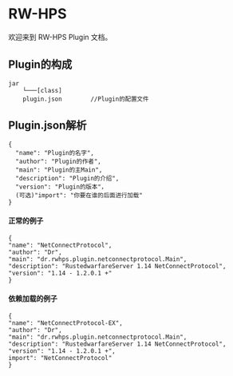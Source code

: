 # RW-HPS

欢迎来到 RW-HPS Plugin 文档。

## Plugin的构成  
```
jar
    └───[class]
    plugin.json        //Plugin的配置文件          
```

## Plugin.json解析
```
{
  "name": "Plugin的名字",
  "author": "Plugin的作者",
  "main": "Plugin的主Main",
  "description": "Plugin的介绍",
  "version": "Plugin的版本"，
  (可选)"import": "你要在谁的后面进行加载"
}
```

#### 正常的例子
```
{
"name": "NetConnectProtocol",
"author": "Dr",
"main": "dr.rwhps.plugin.netconnectprotocol.Main",
"description": "RustedwarfareServer 1.14 NetConnectProtocol",
"version": "1.14 - 1.2.0.1 +"
}
```

#### 依赖加载的例子
```
{
"name": "NetConnectProtocol-EX",
"author": "Dr",
"main": "dr.rwhps.plugin.netconnectprotocol.Main",
"description": "RustedwarfareServer 1.14 NetConnectProtocol",
"version": "1.14 - 1.2.0.1 +",
import": "NetConnectProtocol"
}
```